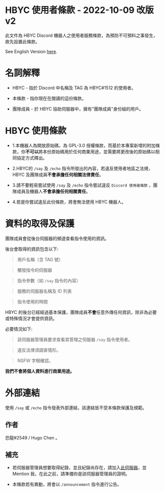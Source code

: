 # HBYC 使用者條款 - 2022-10-09 改版 v2
此文件為 HBYC Discord 機器人之使用者服務條款，為預防不可預料之事發生，故先設置此條款。

See English Version [here](./TeamOfService.md).

# 名詞解釋
* HBYC - 指於 Discord 中名稱及 TAG 為 HBYC#1512 的使用者。

* 本條款 - 指你現在在閱讀的這份條款。

* 團隊成員 - 於 HBYC 協助伺服器中，擁有"團隊成員"身份組的用戶。

# HBYC 使用條款
* 1.本機器人為開放原始碼，為 GPL-3.0 授權條款，而基於本專案新增的附加條款，你**不可以**將本份原始碼用於任何商業用途，並需要將更改後的原始碼以相同協定方式釋出。

* 2.HBYC的 `/say` 及 `/echo` 指令所發出的內容，若違反使用者地區之法規，HBYC 及團隊成員**不會承擔任何相關法律責任**。

* 3.請不要輕易嘗試使用 `/say` 及 `/echo` 指令嘗試違反 `Discord 使用者條款` ，團隊成員及機器人**不會承擔任何相關責任**。

* 4.若是你嘗試違反此份條款，將會無法使用 HBYC 機器人。

# 資料的取得及保護
團隊成員會從後台伺服器的頻道查看指令使用的資訊。

後台會取得的資訊包含以下:
> 用戶名稱（含 TAG 號）

> 觸發指令的伺服器

> 指令參數（如 `/say` 指令的內容）

> 服務的伺服器名稱及 ID 列表

> 指令使用的時間

HBYC 的後台已經經過基本保護，團隊成員**不會**任意外傳任何資訊，除非為必要或特殊情況才會提供資訊。

必要情況如下:
> 該伺服器管理員要求查看其管理之伺服器 `/say` 指令使用者。

> 違反法律須調查情形。

> NSFW 字眼確認。

**我們不會將個人資料進行商業用途。**

# 外部連結
使用 `/say` 或 `/echo` 指令發表外部連結，該連結皆不受本條款保護及規範。

## 作者
恐龍#2549 / Hugo Chen 。

## 補充
* 若伺服器管理員想要取得紀錄，並且紀錄尚存在，請加入[此伺服器](https://discord.gg/J7X2nWXszp)，並 Mention 我，在此之前，請準備你是該伺服器管理員的證明。

* 本條款若有異動，將會以 `/announcement` 指令進行公告。